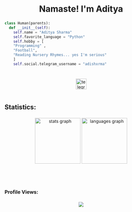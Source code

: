 <h1 align="center">Namaste! I'm Aditya</h1>

###

```python
class Human(parents):
  def __init__(self):
    self.name = "Aditya Sharma"
    self.favorite_language = "Python"
    self.hobby = [
    "Programming" , 
    "Football",
    "Reading Nursery Rhymes... yes I'm serious"
    ]
    self.social.telegram_username = "adishxrma"
```



###

<br>
<div align="center">
  <a href="https://t.me/adishxrma" target="_blank">
    <img src="https://img.shields.io/static/v1?message=@adishxrma&logo=telegram&label=&color=1DA1F2&logoColor=white&labelColor=&style=for-the-badge" height="35" alt="telegram"  />
  </a>
</div>

<br clear="both">

###

<h2 align="left">Statistics:</h2>

###

<div align="center">
  <img src="https://github-stats-alpha.vercel.app/api?username=adityash4rma&cc=000&tc=fff&ic=A020F0&bc=000" height="150" alt="stats graph"  />
  <img src="https://github-readme-stats.vercel.app/api/top-langs/?username=adityash4rma&theme=high_contrast&show_icons=true&hide_border=true&layout=compact&title_color=fff&bg_color=000&text_color=fff" height="150" alt="languages graph"  />
</div>

<br clear="both">



###

<br clear="both">

<h3 align="left">Profile Views:</h3>

###

<div align="center">
  <img src="https://profile-counter.glitch.me/adityash4rma/count.svg?"  />
</div>

###
